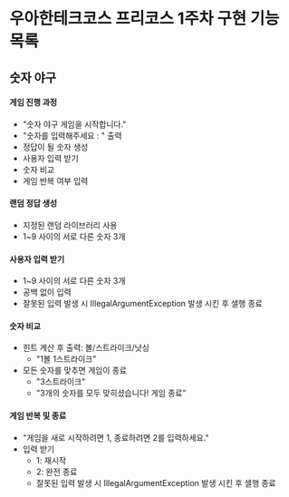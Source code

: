 # 우아한테크코스 프리코스 1주차 구현 기능 목록
## 숫자 야구

#### 게임 진행 과정
  * "숫자 야구 게임을 시작합니다." 
  * "숫자를 입력해주세요 : " 출력
  * 정답이 될 숫자 생성
  * 사용자 입력 받기
  * 숫자 비교
  * 게임 반복 여부 입력

#### 랜덤 정답 생성
  * 지정된 랜덤 라이브러리 사용
  * 1~9 사이의 서로 다른 숫자 3개

#### 사용자 입력 받기
  * 1~9 사이의 서로 다른 숫자 3개 
  * 공백 없이 입력
  * 잘못된 입력 발생 시 IllegalArgumentException 발생 시킨 후 샐행 종료
  
#### 숫자 비교
  * 힌트 계산 후 출력: 볼/스트라이크/낫싱 
    * "1볼 1스트라이크"
  * 모든 숫자를 맞추면 게임이 종료
    * "3스트라이크"
    * "3개의 숫자를 모두 맞히셨습니다! 게임 종료"

#### 게임 반복 및 종료
  * "게임을 새로 시작하려면 1, 종료하려면 2를 입력하세요."
  * 입력 받기
    * 1: 재시작
    * 2: 완전 종료
    * 잘못된 입력 발생 시 IllegalArgumentException 발생 시킨 후 샐행 종료


